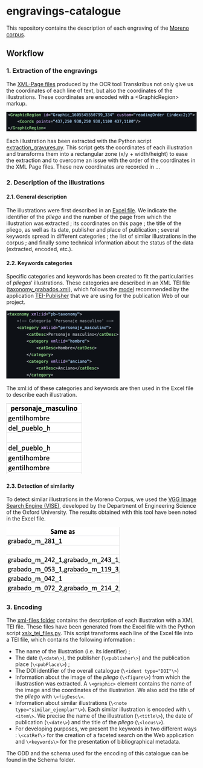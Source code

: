 # engravings-catalogue

This repository contains the description of each engraving of the [Moreno corpus](https://github.com/DesenrollandoElCordel/Moreno-TEI-files).

## Workflow
### 1. Extraction of the engravings
The [XML-Page files](https://github.com/DesenrollandoElCordel/Moreno-OCR-files) produced by the OCR tool Transkribus not only give us the coordinates of each line of text, but also the coordinates of the illustrations. These coordinates are encoded with a \<GraphicRegion\> markup.

<img src="Readme-pictures/GraphicRegionMarkup_XmlPage.png" width="700px" />

Each illustration has been extracted with the Python script [extraction_gravures.py](https://github.com/DesenrollandoElCordel/code-python/blob/main/extraction_gravures.py). This script gets the coordinates of each illustration and transforms them into a rectangular zone (x/y + width/height) to ease the extraction and to overcome an issue with the order of the coordinates in the XML Page files.
These new coordinates are recorded in ...

### 2. Description of the illustrations
#### 2.1. General description
The illustrations were first described in an [Excel file](Index_Grabados_Moreno.xslx). We indicate the identifier of the *pliego* and the number of the page from which the illustration was extracted ; its coordinates on this page ; the title of the pliego, as well as its date, publisher and place of publication ; several keywords spread in different categories ; the list of similar illustrations in the corpus ; and finally some technical information about the status of the data (extracted, encoded, etc.).
#### 2.2. Keywords categories
Specific categories and keywords has been created to fit the particularities of *pliegos*' illustrations.
These categories are described in an XML TEI file ([taxonomy_grabados.xml](taxonomy_grabados.xml)), which follows the [model](https://teipublisher.com/exist/apps/tei-publisher/doc/documentation.xml?odd=docbook.odd&id=facets) recommended by the application [TEI-Publisher](http://teipublisher.com/exist/apps/tei-publisher-home/index.html) that we are using for the publication Web of our project.

<img src="Readme-pictures/Example_Taxonomy_Category.png" width="300px"/>

The xml:id of these categories and keywords are then used in the Excel file to describe each illustration.

<img src="Readme-pictures/Example_Keywords_ExcelFile.png" width="200px"/>

#### 2.3. Detection of similarity
To detect similar illustrations in the Moreno Corpus, we used the [VGG Image Search Engine (VISE)](https://www.robots.ox.ac.uk/~vgg/software/vise/index.html), developed by the Department of Engineering Science of the Oxford University.
The results obtained with this tool have been noted in the Excel file.

<img src="Readme-pictures/Example_SimilarIllustrations_ExcelFile.png" width="300px"/>

### 3. Encoding
The [xml-files folder](xml-files) contains the description of each illustration with a XML TEI file. These files have been generated from the Excel file with the Python script [xslx_tei_files.py](https://github.com/DesenrollandoElCordel/code-python/blob/main/xslx_tei_files.py).
This script transforms each line of the Excel file into a TEI file, which contains the following information :

- The name of the illustration (i.e. its identifier) ;
- The date (`\<date\>`), the publisher (`\<publisher\>`) and the publication place (`\<pubPlace\>`) ;
- The DOI identifier of the overall catalogue (`\<ident type="DOI"\>`)
- Information about the image of the *pliego* (`\<figure\>`) from which the illustrastion was extracted. A `\<graphic>` element contains the name of the image and the coordinates of the illustration. We also add the title of the *pliego* with `\<figDesc\>`.
- Information about similar illustrations (`\<note type="similar_ejemplar"\>`). Each similar illustration is encoded with `\<item\>`. We precise the name of the illustration (`\<title\>`), the date of publication (`\<date\>`) and the title of the *pliego* (`\<locus\>`).
- For developing purposes, we present the keywords in two different ways : `\<catRef\>` for the creation of a faceted search on the Web application and `\<keywords\>` for the presentation of bibliographical metadata.

The ODD and the schema used for the encoding of this catalogue can be found in the Schema folder.
